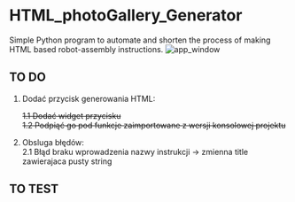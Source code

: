 # HTML_photoGallery_Generator
Simple Python program to automate and shorten the process of making HTML based robot-assembly instructions.
![app_window](https://user-images.githubusercontent.com/51023622/100675574-7c00b000-3367-11eb-933b-66effab70262.PNG)

## TO DO

1. Dodać przycisk generowania HTML:

    <s>1.1 Dodać widget przycisku<br>
    1.2 Podpiąć go pod funkcje zaimportowane z wersji konsolowej projektu</s>
2. Obsluga błędów:<br>
    2.1 Błąd braku wprowadzenia nazwy instrukcji -> zmienna title zawierajaca pusty string<br>
    
    
## TO TEST
 